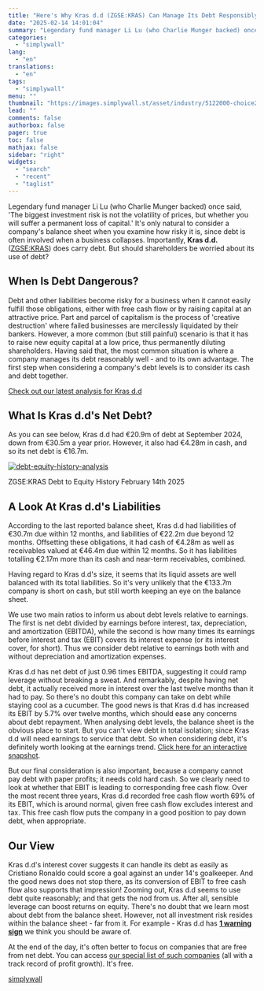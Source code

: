 ```yaml
---
title: "Here's Why Kras d.d (ZGSE:KRAS) Can Manage Its Debt Responsibly"
date: "2025-02-14 14:01:04"
summary: "Legendary fund manager Li Lu (who Charlie Munger backed) once said, 'The biggest investment risk is not the volatility of prices, but whether you will suffer a permanent loss of capital.' It's only natural to consider a company's balance sheet when you examine how risky it is, since debt is..."
categories:
  - "simplywall"
lang:
  - "en"
translations:
  - "en"
tags:
  - "simplywall"
menu: ""
thumbnail: "https://images.simplywall.st/asset/industry/5122000-choice2-main-header/1585186547117"
lead: ""
comments: false
authorbox: false
pager: true
toc: false
mathjax: false
sidebar: "right"
widgets:
  - "search"
  - "recent"
  - "taglist"
---
```


Legendary fund manager Li Lu (who Charlie Munger backed) once said, 'The biggest investment risk is not the volatility of prices, but whether you will suffer a permanent loss of capital.' It's only natural to consider a company's balance sheet when you examine how risky it is, since debt is often involved when a business collapses. Importantly, **Kras d.d.** ([ZGSE:KRAS](https://simplywall.st/stocks/hr/food-beverage-tobacco/zgse-kras/kras-dd-shares)) does carry debt. But should shareholders be worried about its use of debt?

When Is Debt Dangerous?
-----------------------

Debt and other liabilities become risky for a business when it cannot easily fulfill those obligations, either with free cash flow or by raising capital at an attractive price. Part and parcel of capitalism is the process of 'creative destruction' where failed businesses are mercilessly liquidated by their bankers. However, a more common (but still painful) scenario is that it has to raise new equity capital at a low price, thus permanently diluting shareholders. Having said that, the most common situation is where a company manages its debt reasonably well - and to its own advantage. The first step when considering a company's debt levels is to consider its cash and debt together.

 [Check out our latest analysis for Kras d.d](https://simplywall.st/stocks/hr/food-beverage-tobacco/zgse-kras/kras-dd-shares) 

What Is Kras d.d's Net Debt?
----------------------------

As you can see below, Kras d.d had €20.9m of debt at September 2024, down from €30.5m a year prior. However, it also had €4.28m in cash, and so its net debt is €16.7m.

[![debt-equity-history-analysis](https://images.simplywall.st/asset/chart/5720868-debt-equity-history-analysis-1-dark/1739506283885)](https://simplywall.st/stocks/hr/food-beverage-tobacco/zgse-kras/kras-dd-shares/health)

ZGSE:KRAS Debt to Equity History February 14th 2025

A Look At Kras d.d's Liabilities
--------------------------------

According to the last reported balance sheet, Kras d.d had liabilities of €30.7m due within 12 months, and liabilities of €22.2m due beyond 12 months. Offsetting these obligations, it had cash of €4.28m as well as receivables valued at €46.4m due within 12 months. So it has liabilities totalling €2.17m more than its cash and near-term receivables, combined.

Having regard to Kras d.d's size, it seems that its liquid assets are well balanced with its total liabilities. So it's very unlikely that the €133.7m company is short on cash, but still worth keeping an eye on the balance sheet.

We use two main ratios to inform us about debt levels relative to earnings. The first is net debt divided by earnings before interest, tax, depreciation, and amortization (EBITDA), while the second is how many times its earnings before interest and tax (EBIT) covers its interest expense (or its interest cover, for short). Thus we consider debt relative to earnings both with and without depreciation and amortization expenses.

Kras d.d has net debt of just 0.96 times EBITDA, suggesting it could ramp leverage without breaking a sweat. And remarkably, despite having net debt, it actually received more in interest over the last twelve months than it had to pay. So there's no doubt this company can take on debt while staying cool as a cucumber. The good news is that Kras d.d has increased its EBIT by 5.7% over twelve months, which should ease any concerns about debt repayment. When analysing debt levels, the balance sheet is the obvious place to start. But you can't view debt in total isolation; since Kras d.d will need earnings to service that debt. So when considering debt, it's definitely worth looking at the earnings trend. [Click here for an interactive snapshot](https://simplywall.st/stocks/hr/food-beverage-tobacco/zgse-kras/kras-dd-shares/past).

But our final consideration is also important, because a company cannot pay debt with paper profits; it needs cold hard cash. So we clearly need to look at whether that EBIT is leading to corresponding free cash flow. Over the most recent three years, Kras d.d recorded free cash flow worth 69% of its EBIT, which is around normal, given free cash flow excludes interest and tax. This free cash flow puts the company in a good position to pay down debt, when appropriate.

Our View
--------

Kras d.d's interest cover suggests it can handle its debt as easily as Cristiano Ronaldo could score a goal against an under 14's goalkeeper. And the good news does not stop there, as its conversion of EBIT to free cash flow also supports that impression! Zooming out, Kras d.d seems to use debt quite reasonably; and that gets the nod from us. After all, sensible leverage can boost returns on equity. There's no doubt that we learn most about debt from the balance sheet. However, not all investment risk resides within the balance sheet - far from it. For example - Kras d.d has  [**1 warning sign**](https://simplywall.st/stocks/hr/food-beverage-tobacco/zgse-kras/kras-dd-shares)  we think you should be aware of.

At the end of the day, it's often better to focus on companies that are free from net debt. You can access [our special list of such companies](https://simplywall.st/discover/investing-ideas/27012/net-cash-stocks-with-a-growth-track-record) (all with a track record of profit growth). It's free.

[simplywall](https://simplywall.st/stocks/hr/food-beverage-tobacco/zgse-kras/kras-dd-shares/news/heres-why-kras-dd-zgsekras-can-manage-its-debt-responsibly)
